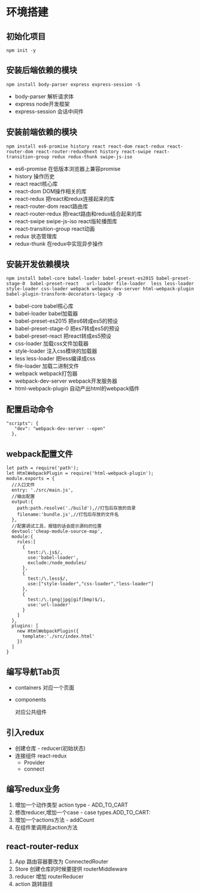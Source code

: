 # 环境搭建
## 初始化项目
```
npm init -y
```

## 安装后端依赖的模块
```
npm install body-parser express express-session -S
```
- body-parser 解析请求体
- express node开发框架
- express-session 会话中间件

## 安装前端依赖的模块
```
npm install es6-promise history react react-dom react-redux react-router-dom react-router-redux@next history react-swipe react-transition-group redux redux-thunk swipe-js-iso
```
- es6-promise 在低版本浏览器上兼容promise
- history 操作历史
- react react核心库
- react-dom DOM操作相关的库
- react-redux 把react和redux连接起来的库
- react-router-dom react路由库
- react-router-redux 把react路由和redux结合起来的库
- react-swipe swipe-js-iso react版轮播图库
- react-transition-group react动画
- redux 状态管理库
- redux-thunk  在redux中实现异步操作

## 安装开发依赖模块
```
npm install babel-core babel-loader babel-preset-es2015 babel-preset-stage-0  babel-preset-react   url-loader file-loader  less less-loader style-loader css-loader webpack webpack-dev-server html-webpack-plugin babel-plugin-transform-decorators-legacy -D
```
- babel-core babel核心库
- babel-loader babel加载器
- babel-preset-es2015 把es6转成es5的预设
- babel-preset-stage-0 把es7转成es5的预设
- babel-preset-react 把react转成es5预设
- css-loader 加载css文件加载器
- style-loader 注入css模块的加载器
- less less-loader 把less编译成css
- file-loader 加载二进制文件
- webpack webpack打包器
- webpack-dev-server webpack开发服务器
- html-webpack-plugin 自动产出html的webpack插件

##  配置启动命令
```
"scripts": {
   "dev": "webpack-dev-server --open"
  },
```

##  webpack配置文件
```
let path = require('path');
let HtmlWebpackPlugin = require('html-webpack-plugin');
module.exports = {
  //入口文件
  entry: './src/main.js',
  //输出配置
  output:{
    path:path.resolve('./build'),//打包后存放的目录
    filename:'bundle.js',//打包后存放的文件名
  },
  //配置调试工具，报错的话会提示源码的位置
  devtool:'cheap-module-source-map',
  module:{
    rules:[
      {
        test:/\.js$/,
        use:'babel-loader',
        exclude:/node_modules/
      },
      {
        test:/\.less$/,
        use:["style-loader","css-loader","less-loader"]
      },
      {
        test:/\.(png|jpg|gif|bmp)$/i,
        use:'url-loader'
      }
    ]
  },
  plugins: [
    new HtmlWebpackPlugin({
      template:'./src/index.html'
    })
  ]
}
```

## 编写导航Tab页
- containers
  对应一个页面

- components

  对应公共组件

## 引入redux
- 创建仓库 - reducer(初始状态)
- 连接组件 react-redux
  - Provider
  - connect

## 编写redux业务
1. 增加一个动作类型 action type -  ADD_TO_CART
2. 修改reducer,增加一个case  -  case types.ADD_TO_CART:
3. 增加一个actions方法 - addCount
4. 在组件里调用此action方法


## react-router-redux
1. App 路由容器要改为 ConnectedRouter
2. Store 创建仓库的时候要提供 routerMiddleware
3. reducer 增加 routerReducer
4. action 跳转路径